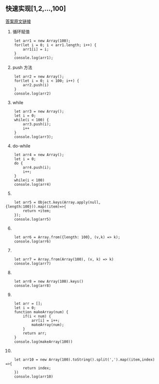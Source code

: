 ## 快速实现[1,2,...,100]
   
[答案原文链接](https://www.cnblogs.com/zhishaofei/p/10146870.html)   
   
1. 循环赋值  
```
    let arr1 = new Array(100);
    for(let i = 0; i < arr1.length; i++) {
        arr1[i] = i;
    }
    console.log(arr1);
```
   
2. push 方法   
```
    let arr2 = new Array();
    for(let i = 0; i < 100; i++) {
        arr2.push(i)
    }
    console.log(arr2)
```
   
3. while   
```
    let arr3 = new Array();
    let i = 0;
    while(i < 100) {
        arr3.push(i);
        i++
    } 
    console.log(arr3);
```
   
4. do-while   
```
    let arr4 = new Array();
    let i = 0;
    do {
        arr4.push(i);
        i++;
    } 
    while(i < 100)
    console.log(arr4)
```
   
5. 
```
    let arr5 = Object.keys(Array.apply(null, {length:100})).map((item)=>{
        return +item;
    });
    console.log(arr5)
```
   
6.    
```
    let arr6 = Array.from({length: 100}, (v,k) => k);
    console.log(arr6)
```
   
7.    
```
    let arr7 = Array.from(Array(100), (v, k) => k)
    console.log(arr7)
```
   
8.    
```
    let arr8 = new Array(100).keys()
    console.log(arr8)
```
   
9.    
```
    let arr = [];
    let i = 0;
    function makeArray(num) {
        if(i < num) {
            arr[i] = i++;
            makeArray(num);
        }
        return arr;
    }
    console.log(makeArray(100))
```
   
10.    
```
    let arr10 = new Array(100).toString().split(',').map((item,index) =>{
        return index;
    })
    console.log(arr10)
```